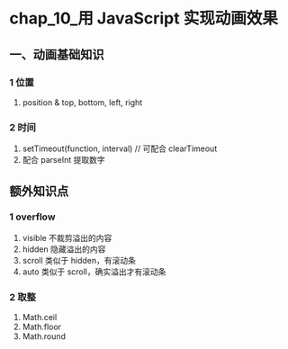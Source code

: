 # chap_10_用 JavaScript 实现动画效果

## 一、动画基础知识
### 1 位置
1. position & top, bottom, left, right
### 2 时间
1. setTimeout(function, interval) // 可配合 clearTimeout
2. 配合 parseInt 提取数字

## 额外知识点
### 1 overflow
1. visible 不裁剪溢出的内容
2. hidden 隐藏溢出的内容
3. scroll 类似于 hidden，有滚动条
4. auto 类似于 scroll，确实溢出才有滚动条
### 2 取整
1. Math.ceil
2. Math.floor
3. Math.round